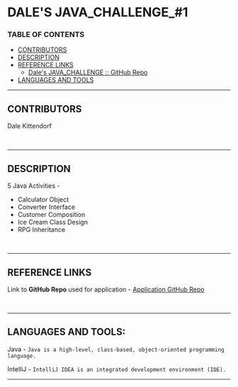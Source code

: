 # DALE'S JAVA_CHALLENGE_#1

### TABLE OF CONTENTS

- [CONTRIBUTORS](#CONTRIBUTORS)
- [DESCRIPTION](#DESCRIPTION)
- [REFERENCE LINKS](#REFERENCE-LINKS)
    - [Dale's JAVA_CHALLENGE :: GitHub Repo](https://github.com/drkittendorf/Dale_Kittendorf_Java)
- [LANGUAGES AND TOOLS](#LANGUAGES-AND-TOOLS)



---
## CONTRIBUTORS
Dale Kittendorf

<br>

---

## DESCRIPTION

5 Java Activities - 

* Calculator Object
* Converter Interface
* Customer Composition
* Ice Cream Class Design
* RPG Inheritance


<br>

---

## REFERENCE LINKS

Link to **GitHub Repo** used for application - [Application GitHub Repo](https://github.com/drkittendorf/Dale_Kittendorf_Java)

<br>

---

## LANGUAGES AND TOOLS:

Java - `Java is a high-level, class-based, object-oriented programming language.`

IntelliJ - `IntelliJ IDEA is an integrated development environment (IDE).`

---


